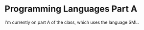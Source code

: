 

# Programming Languages Part A


I'm currently on part A of the class, which uses the language SML. 


